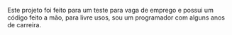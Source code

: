 Este projeto foi feito para um teste para vaga de emprego e possui um código feito a mão, para livre usos, sou um programador com alguns anos de carreira.    




